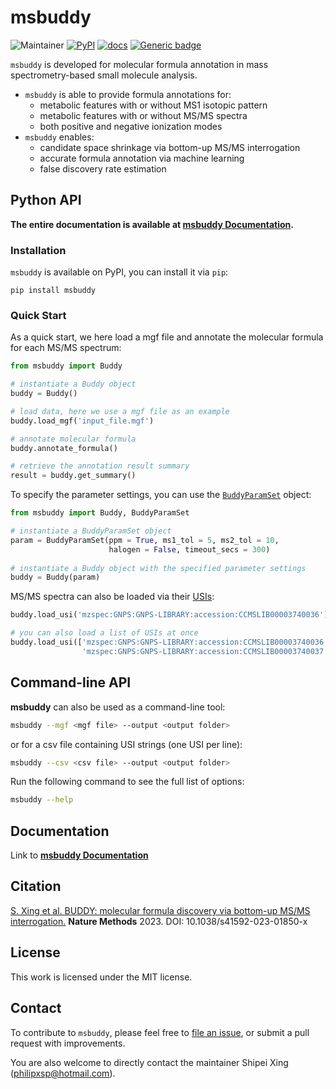 # msbuddy
![Maintainer](https://img.shields.io/badge/maintainer-Shipei_Xing-blue)
[![PyPI](https://img.shields.io/pypi/v/msbuddy?color=green)](https://pypi.org/project/msbuddy/)
[![docs](https://readthedocs.org/projects/msbuddy/badge/?version=latest)](https://msbuddy.readthedocs.io/en/latest/?badge=latest)
[![Generic badge](https://img.shields.io/badge/msbuddy-mass_spec_tools-<COLOR>.svg)](https://github.com/Philipbear/msbuddy)


`msbuddy` is developed for molecular formula annotation in mass spectrometry-based small molecule analysis.
* `msbuddy` is able to provide formula annotations for:
  * metabolic features with or without MS1 isotopic pattern 
  * metabolic features with or without MS/MS spectra
  * both positive and negative ionization modes
* `msbuddy` enables:
  * candidate space shrinkage via bottom-up MS/MS interrogation
  * accurate formula annotation via machine learning
  * false discovery rate estimation

## Python API

**The entire documentation is available at [msbuddy Documentation](https://msbuddy.readthedocs.io/en/latest/).**

### Installation
`msbuddy` is available on PyPI, you can install it via `pip`:

```commandline
pip install msbuddy
```

### Quick Start

As a quick start, we here load a mgf file and annotate the molecular formula for each MS/MS spectrum:
```python
from msbuddy import Buddy

# instantiate a Buddy object
buddy = Buddy()

# load data, here we use a mgf file as an example
buddy.load_mgf('input_file.mgf')

# annotate molecular formula
buddy.annotate_formula()

# retrieve the annotation result summary
result = buddy.get_summary()
```

To specify the parameter settings, you can use the [`BuddyParamSet`](https://msbuddy.readthedocs.io/en/latest/pyapi.html#msbuddy.BuddyParamSet) object:
```python
from msbuddy import Buddy, BuddyParamSet

# instantiate a BuddyParamSet object
param = BuddyParamSet(ppm = True, ms1_tol = 5, ms2_tol = 10,
                      halogen = False, timeout_secs = 300)
                      
# instantiate a Buddy object with the specified parameter settings
buddy = Buddy(param)
```


MS/MS spectra can also be loaded via their [USIs](https://www.biorxiv.org/content/10.1101/2020.05.09.086066v2):
```python
buddy.load_usi('mzspec:GNPS:GNPS-LIBRARY:accession:CCMSLIB00003740036')

# you can also load a list of USIs at once
buddy.load_usi(['mzspec:GNPS:GNPS-LIBRARY:accession:CCMSLIB00003740036',
                'mzspec:GNPS:GNPS-LIBRARY:accession:CCMSLIB00003740037'])
```

## Command-line API

**msbuddy** can also be used as a command-line tool:
```bash
msbuddy --mgf <mgf file> --output <output folder>
```
or for a csv file containing USI strings (one USI per line):
```bash
msbuddy --csv <csv file> --output <output folder>
```
Run the following command to see the full list of options:
```bash
msbuddy --help
```

## Documentation
Link to [**msbuddy Documentation**](https://msbuddy.readthedocs.io/en/latest/)

## Citation
[S. Xing et al. BUDDY: molecular formula discovery via bottom-up MS/MS interrogation.](https://doi.org/10.1038/s41592-023-01850-x) **Nature Methods** 2023. DOI: 10.1038/s41592-023-01850-x

## License
This work is licensed under the MIT license.

## Contact
To contribute to `msbuddy`, please feel free to [file an issue](https://github.com/Philipbear/msbuddy/issues), or submit a pull request with improvements.

You are also welcome to directly contact the maintainer Shipei Xing (philipxsp@hotmail.com).
